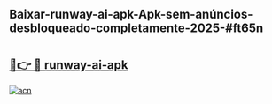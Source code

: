 ## Baixar-runway-ai-apk-Apk-sem-anúncios-desbloqueado-completamente-2025-#ft65n

# <h2><a href="https://ainizakaria.my?title=runway-ai-apk&ref=22M">🔗👉 🔴 runway-ai-apk</a></h2>

[![acn](https://github.com/user-attachments/assets/0f9c940e-d8b0-45ae-aac7-cd30a18b3e1c)](https://ainizakaria.my?title=runway-ai-apk&ref=22M)

